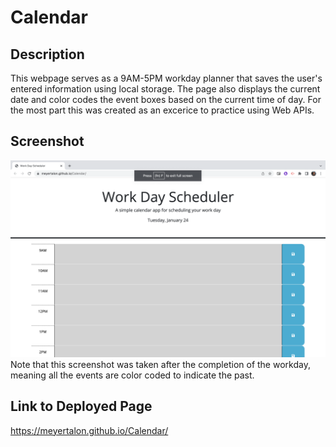 # Calendar

## Description
This webpage serves as a 9AM-5PM workday planner that saves the user's entered information
using local storage. The page also displays the current date and color codes the event boxes
based on the current time of day. For the most part this was created as an excerice to practice using Web APIs.

## Screenshot
![Scheduler](./SchedulerScreenshot.png)
Note that this screenshot was taken after the completion of the workday, meaning all the 
events are color coded to indicate the past. 

## Link to Deployed Page
https://meyertalon.github.io/Calendar/
